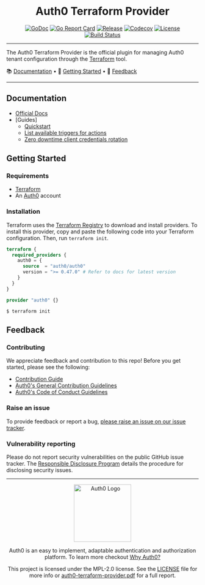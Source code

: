 <div align="center">
  <h1>Auth0 Terraform Provider</h1>

[![GoDoc](https://pkg.go.dev/badge/github.com/auth0/terraform-provider-auth0.svg)](https://pkg.go.dev/github.com/auth0/terraform-provider-auth0)
[![Go Report Card](https://goreportcard.com/badge/github.com/auth0/terraform-provider-auth0?style=flat-square)](https://goreportcard.com/report/github.com/auth0/terraform-provider-auth0)
[![Release](https://img.shields.io/github/v/release/auth0/terraform-provider-auth0?logo=terraform&include_prereleases&style=flat-square)](https://github.com/auth0/terraform-provider-auth0/releases)
[![Codecov](https://img.shields.io/codecov/c/github/auth0/terraform-provider-auth0?logo=codecov&style=flat-square)](https://codecov.io/gh/auth0/terraform-provider-auth0)
[![License](https://img.shields.io/github/license/auth0/terraform-provider-auth0.svg?logo=fossa&style=flat-square)](https://github.com/auth0/terraform-provider-auth0/blob/main/LICENSE)
[![Build Status](https://img.shields.io/github/actions/workflow/status/auth0/terraform-provider-auth0/main.yml?branch=main)](https://github.com/auth0/terraform-provider-auth0/actions?query=branch%3Amain)

</div>

-------------------------------------

The Auth0 Terraform Provider is the official plugin for managing Auth0 tenant configuration through the
[Terraform](https://www.terraform.io/) tool.

📚 [Documentation](#documentation) • 🚀 [Getting Started](#getting-started) • 💬 [Feedback](#feedback)

-------------------------------------

## Documentation

- [Official Docs](https://registry.terraform.io/providers/auth0/auth0/latest/docs)
- [Guides]
  - [Quickstart](./docs/guides/quickstart.md)
  - [List available triggers for actions](./docs/guides/action_triggers.md)
  - [Zero downtime client credentials rotation](./docs/guides/client_secret_rotation.md)

## Getting Started

### Requirements

- [Terraform](https://www.terraform.io/downloads)
- An [Auth0](https://auth0.com) account

### Installation

Terraform uses the [Terraform Registry](https://registry.terraform.io/) to download and install providers. To install
this provider, copy and paste the following code into your Terraform configuration. Then, run `terraform init`.

```terraform
terraform {
  required_providers {
    auth0 = {
      source  = "auth0/auth0"
      version = ">= 0.47.0" # Refer to docs for latest version
    }
  }
}

provider "auth0" {}
```

```shell
$ terraform init
```

## Feedback

### Contributing

We appreciate feedback and contribution to this repo! Before you get started, please see the following:

- [Contribution Guide](./CONTRIBUTING.md)
- [Auth0's General Contribution Guidelines](https://github.com/auth0/open-source-template/blob/master/GENERAL-CONTRIBUTING.md)
- [Auth0's Code of Conduct Guidelines](https://github.com/auth0/open-source-template/blob/master/CODE-OF-CONDUCT.md)

### Raise an issue

To provide feedback or report a bug, [please raise an issue on our issue tracker](https://github.com/auth0/terraform-provider-auth0/issues).

### Vulnerability reporting

Please do not report security vulnerabilities on the public GitHub issue tracker.
The [Responsible Disclosure Program](https://auth0.com/responsible-disclosure-policy) details the procedure for disclosing security issues.

---

<div align="center">
  <picture>
    <source media="(prefers-color-scheme: light)" srcset="https://cdn.auth0.com/website/sdks/logos/auth0_light_mode.png" width="150">
    <source media="(prefers-color-scheme: dark)" srcset="https://cdn.auth0.com/website/sdks/logos/auth0_dark_mode.png" width="150">
    <img alt="Auth0 Logo" src="https://cdn.auth0.com/website/sdks/logos/auth0_light_mode.png" width="150">
  </picture>
</div>

<div align="center">

Auth0 is an easy to implement, adaptable authentication and authorization platform. To learn more checkout
[Why Auth0?](https://auth0.com/why-auth0)

This project is licensed under the MPL-2.0 license. See the [LICENSE](LICENSE) file for more info or
[auth0-terraform-provider.pdf](https://www.okta.com/sites/default/files/2022-03/auth0-terraform-provider.pdf) for a full
report.

</div>
